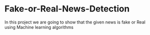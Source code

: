 # Fake-or-Real-News-Detection
In this project we are going to show that the given news is fake or Real using Machine learning algorithms
